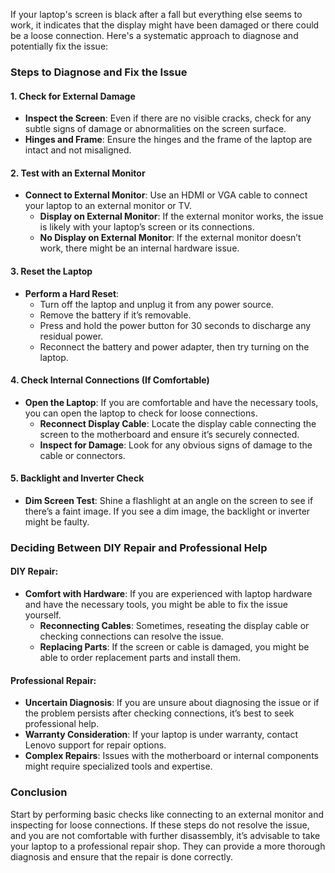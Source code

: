 If your laptop's screen is black after a fall but everything else seems to work, it indicates that the display might have been damaged or there could be a loose connection. Here's a systematic approach to diagnose and potentially fix the issue:

### Steps to Diagnose and Fix the Issue

#### 1. **Check for External Damage**
- **Inspect the Screen**: Even if there are no visible cracks, check for any subtle signs of damage or abnormalities on the screen surface.
- **Hinges and Frame**: Ensure the hinges and the frame of the laptop are intact and not misaligned.

#### 2. **Test with an External Monitor**
- **Connect to External Monitor**: Use an HDMI or VGA cable to connect your laptop to an external monitor or TV.
  - **Display on External Monitor**: If the external monitor works, the issue is likely with your laptop’s screen or its connections.
  - **No Display on External Monitor**: If the external monitor doesn’t work, there might be an internal hardware issue.

#### 3. **Reset the Laptop**
- **Perform a Hard Reset**:
  - Turn off the laptop and unplug it from any power source.
  - Remove the battery if it’s removable.
  - Press and hold the power button for 30 seconds to discharge any residual power.
  - Reconnect the battery and power adapter, then try turning on the laptop.

#### 4. **Check Internal Connections (If Comfortable)**
- **Open the Laptop**: If you are comfortable and have the necessary tools, you can open the laptop to check for loose connections.
  - **Reconnect Display Cable**: Locate the display cable connecting the screen to the motherboard and ensure it’s securely connected.
  - **Inspect for Damage**: Look for any obvious signs of damage to the cable or connectors.

#### 5. **Backlight and Inverter Check**
- **Dim Screen Test**: Shine a flashlight at an angle on the screen to see if there’s a faint image. If you see a dim image, the backlight or inverter might be faulty.

### Deciding Between DIY Repair and Professional Help

#### DIY Repair:
- **Comfort with Hardware**: If you are experienced with laptop hardware and have the necessary tools, you might be able to fix the issue yourself.
  - **Reconnecting Cables**: Sometimes, reseating the display cable or checking connections can resolve the issue.
  - **Replacing Parts**: If the screen or cable is damaged, you might be able to order replacement parts and install them.

#### Professional Repair:
- **Uncertain Diagnosis**: If you are unsure about diagnosing the issue or if the problem persists after checking connections, it’s best to seek professional help.
- **Warranty Consideration**: If your laptop is under warranty, contact Lenovo support for repair options.
- **Complex Repairs**: Issues with the motherboard or internal components might require specialized tools and expertise.

### Conclusion

Start by performing basic checks like connecting to an external monitor and inspecting for loose connections. If these steps do not resolve the issue, and you are not comfortable with further disassembly, it’s advisable to take your laptop to a professional repair shop. They can provide a more thorough diagnosis and ensure that the repair is done correctly.
